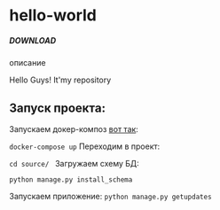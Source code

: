 # hello-world

##### DOWNLOAD
описание


Hello Guys! 
It'my repository



Запуск проекта:
---------------------------------------

Запускаем докер-композ [вот так](#hello-world):

`
docker-compose up
`
Переходим в проект:

`cd source/
`
Загружаем схему БД:

`python manage.py install_schema
`

Запускаем приложение:
`python manage.py getupdates
`
